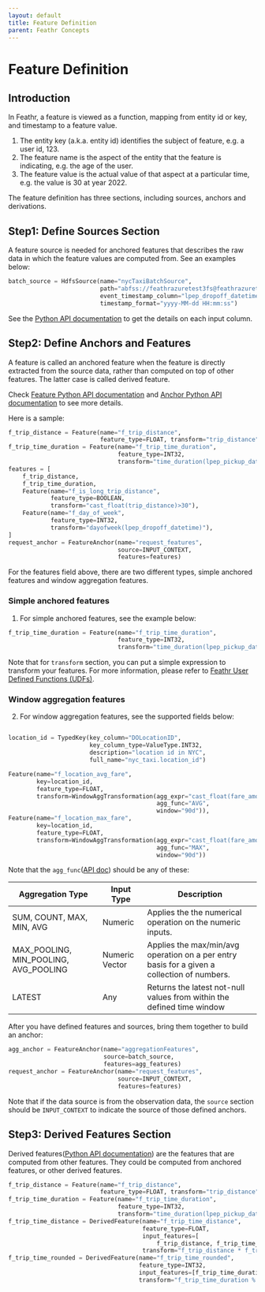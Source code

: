 ```yaml
---
layout: default
title: Feature Definition
parent: Feathr Concepts
---
```


# Feature Definition

## Introduction

In Feathr, a feature is viewed as a function, mapping from entity id or key, and timestamp to a feature value.

1. The entity key (a.k.a. entity id) identifies the subject of feature, e.g. a user id, 123.
2. The feature name is the aspect of the entity that the feature is indicating, e.g. the age of the user.
3. The feature value is the actual value of that aspect at a particular time, e.g. the value is 30 at year 2022.

The feature definition has three sections, including sources, anchors and derivations.

## Step1: Define Sources Section

A feature source is needed for anchored features that describes the raw data in which the feature values are computed from.
See an examples below:

```python
batch_source = HdfsSource(name="nycTaxiBatchSource",
                          path="abfss://feathrazuretest3fs@feathrazuretest3storage.dfs.core.windows.net/demo_data/green_tripdata_2020-04.csv",
                          event_timestamp_column="lpep_dropoff_datetime",
                          timestamp_format="yyyy-MM-dd HH:mm:ss")
```

See the [Python API documentation](https://feathr.readthedocs.io/en/latest/feathr.html#feathr.HdfsSource) to get the details on each input column.

## Step2: Define Anchors and Features

A feature is called an anchored feature when the feature is directly extracted from the source data, rather than computed on top of other features. The latter case is called derived feature.

Check [Feature Python API documentation](https://feathr.readthedocs.io/en/latest/feathr.html#feathr.Feature)
and [Anchor Python API documentation](https://feathr.readthedocs.io/en/latest/feathr.html#feathr.FeatureAnchor) to see more details.

Here is a sample:

```python
f_trip_distance = Feature(name="f_trip_distance",
                          feature_type=FLOAT, transform="trip_distance")
f_trip_time_duration = Feature(name="f_trip_time_duration",
                               feature_type=INT32,
                               transform="time_duration(lpep_pickup_datetime, lpep_dropoff_datetime, 'minutes')")
features = [
    f_trip_distance,
    f_trip_time_duration,
    Feature(name="f_is_long_trip_distance",
            feature_type=BOOLEAN,
            transform="cast_float(trip_distance)>30"),
    Feature(name="f_day_of_week",
            feature_type=INT32,
            transform="dayofweek(lpep_dropoff_datetime)"),
]
request_anchor = FeatureAnchor(name="request_features",
                               source=INPUT_CONTEXT,
                               features=features)
```

For the features field above, there are two different types, simple anchored features and window aggregation features.

### Simple anchored features

1. For simple anchored features, see the example below:

```python
f_trip_time_duration = Feature(name="f_trip_time_duration",
                               feature_type=INT32,
                               transform="time_duration(lpep_pickup_datetime, lpep_dropoff_datetime, 'minutes')")
```

Note that for `transform` section, you can put a simple expression to transform your features. For more information, please refer to [Feathr User Defined Functions (UDFs)](../how-to-guides/feathr-udfs.md).

### Window aggregation features

2. For window aggregation features, see the supported fields below:

```python

location_id = TypedKey(key_column="DOLocationID",
                       key_column_type=ValueType.INT32,
                       description="location id in NYC",
                       full_name="nyc_taxi.location_id")

Feature(name="f_location_avg_fare",
        key=location_id,
        feature_type=FLOAT,
        transform=WindowAggTransformation(agg_expr="cast_float(fare_amount)",
                                          agg_func="AVG",
                                          window="90d")),
Feature(name="f_location_max_fare",
        key=location_id,
        feature_type=FLOAT,
        transform=WindowAggTransformation(agg_expr="cast_float(fare_amount)",
                                          agg_func="MAX",
                                          window="90d"))
```

Note that the `agg_func`([API doc](https://feathr.readthedocs.io/en/latest/feathr.html#feathr.Aggregation)) should be any of these:

| Aggregation Type                      | Input Type     | Description                                                                                 |
| ------------------------------------- | -------------- | ------------------------------------------------------------------------------------------- |
| SUM, COUNT, MAX, MIN, AVG             | Numeric        | Applies the the numerical operation on the numeric inputs.                                  |
| MAX_POOLING, MIN_POOLING, AVG_POOLING | Numeric Vector | Applies the max/min/avg operation on a per entry basis for a given a collection of numbers. |
| LATEST                                | Any            | Returns the latest not-null values from within the defined time window                      |

After you have defined features and sources, bring them together to build an anchor:

```python
agg_anchor = FeatureAnchor(name="aggregationFeatures",
                           source=batch_source,
                           features=agg_features)
request_anchor = FeatureAnchor(name="request_features",
                               source=INPUT_CONTEXT,
                               features=features)
```

Note that if the data source is from the observation data, the `source` section should be `INPUT_CONTEXT` to indicate the source of those defined anchors.

## Step3: Derived Features Section

Derived features([Python API documentation](https://feathr.readthedocs.io/en/latest/feathr.html#feathr.DerivedFeature))
are the features that are computed from other features. They could be computed from anchored features, or other derived features.

```python
f_trip_distance = Feature(name="f_trip_distance",
                          feature_type=FLOAT, transform="trip_distance")
f_trip_time_duration = Feature(name="f_trip_time_duration",
                               feature_type=INT32,
                               transform="time_duration(lpep_pickup_datetime, lpep_dropoff_datetime, 'minutes')")
f_trip_time_distance = DerivedFeature(name="f_trip_time_distance",
                                      feature_type=FLOAT,
                                      input_features=[
                                          f_trip_distance, f_trip_time_duration],
                                      transform="f_trip_distance * f_trip_time_duration")
f_trip_time_rounded = DerivedFeature(name="f_trip_time_rounded",
                                     feature_type=INT32,
                                     input_features=[f_trip_time_duration],
                                     transform="f_trip_time_duration % 10")
```
